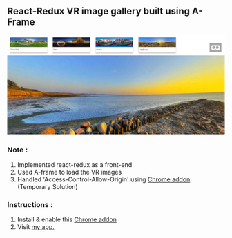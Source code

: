 ## React-Redux VR image gallery built using A-Frame

![ VR Gallery ](/screen1.png)

### Note :
1. Implemented react-redux as a front-end
2. Used A-frame to load the VR images
3. Handled 'Access-Control-Allow-Origin' using [Chrome addon](https://chrome.google.com/webstore/detail/allow-control-allow-origi/nlfbmbojpeacfghkpbjhddihlkkiljbi?hl=en). (Temporary Solution)

### Instructions :
1. Install & enable this [Chrome addon](https://chrome.google.com/webstore/detail/allow-control-allow-origi/nlfbmbojpeacfghkpbjhddihlkkiljbi?hl=en)
2. Visit [my app.](https://vr-gallery.herokuapp.com/)
